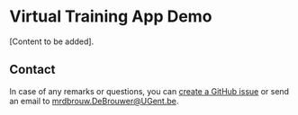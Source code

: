 # Virtual Training App Demo

[Content to be added].
 
## Contact
 
In case of any remarks or questions, you can [create a GitHub issue](../../issues/new) or send an email to mrdbrouw.DeBrouwer@UGent.be.
